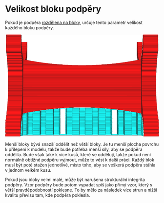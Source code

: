 Velikost bloku podpěry
====
Pokud je podpěra [rozdělena na bloky](support_skip_some_zags.md), určuje tento parametr velikost každého bloku podpěry.

![Každý blok má šířku přibližně 20 mm](../../../articles/images/support_skip_some_zags.png)

Menší bloky bývá snazší oddělit než větší bloky. Je tu menší plocha povrchu k přilepení k modelu, takže bude potřeba menší síly, aby se podpěra oddělila. Bude však také k více kusů, které se oddělují, takže pokud není normálně obtížné podpěru vyjmout, může to vést k další práci. Každý blok musí být poté stažen jednotlivě, místo toho, aby se veškerá podpěra stáhla v jednom velkém kusu.

Pokud jsou bloky velmi malé, může být narušena strukturální integrita podpěry. Vzor podpěry bude potom vypadat spíš jako přímý vzor, který s větší pravděpodobností poklesne. To by mělo za následek více strun a nižší kvalitu převisu tam, kde podpěra poklesla.
